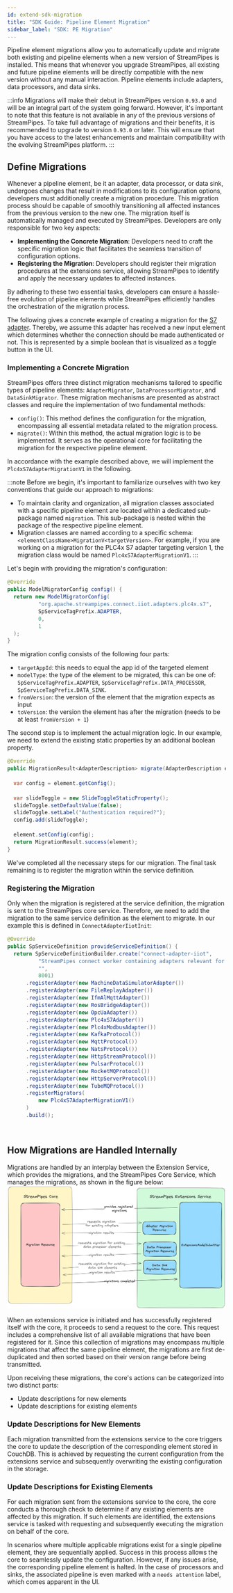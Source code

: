 ```yaml
---
id: extend-sdk-migration
title: "SDK Guide: Pipeline Element Migration"
sidebar_label: "SDK: PE Migration"
---
```


Pipeline element migrations allow you to automatically update and migrate both existing and pipeline elements when a new
version of StreamPipes is installed. This means that whenever you upgrade StreamPipes, all existing and future
pipeline elements will be directly compatible with the new version without any manual interaction. Pipeline elements
include adapters, data processors, and data sinks.

:::info
Migrations will make their debut in StreamPipes version `0.93.0` and will be an integral part of the system going
forward.
However, it's important to note that this feature is not available in any of the previous versions of StreamPipes. To
take full advantage of migrations and their benefits, it is recommended to upgrade to version `0.93.0` or later. This
will
ensure that you have access to the latest enhancements and maintain compatibility with the evolving StreamPipes
platform.
:::

## Define Migrations

Whenever a pipeline element, be it an adapter, data processor, or data sink, undergoes changes that result in
modifications to its configuration options, developers must additionally create a migration procedure. This migration
process should be capable of smoothly transitioning all affected instances from the previous version to the new one.
The migration itself is automatically managed and executed by StreamPipes. Developers are only responsible for two key
aspects:

* **Implementing the Concrete Migration**: Developers need to craft the specific migration logic that facilitates the
  seamless transition of configuration options.
* **Registering the Migration**: Developers should register their migration procedures at the extensions service,
  allowing StreamPipes to identify and apply the necessary updates to affected instances.

By adhering to these two essential tasks, developers can ensure a hassle-free evolution of pipeline elements while
StreamPipes efficiently handles the orchestration of the migration process.

The following gives a concrete example of creating a migration for
the [S7 adapter](./pe/org.apache.streampipes.connect.iiot.adapters.plc4x.s7.md).
Thereby, we assume this adapter has received a new input element which determines whether the connection should be made
authenticated or not.
This is represented by a simple boolean that is visualized as a toggle button in the UI.

### Implementing a Concrete Migration

StreamPipes offers three distinct migration mechanisms tailored to specific types of pipeline
elements: `AdapterMigrator`, `DataProcessorMigrator`, and `DataSinkMigrator`.
These migration mechanisms are presented as abstract classes and require the implementation of two fundamental methods:

* `config()`: This method defines the configuration for the migration, encompassing all essential metadata related to
  the migration process.
* `migrate()`: Within this method, the actual migration logic is to be implemented. It serves as the operational core
  for facilitating the migration for the respective pipeline element.

In accordance with the example described above, we will implement the `Plc4xS7AdapterMigrationV1` in the following.

:::note
Before we begin, it's important to familiarize ourselves with two key conventions that guide our approach to migrations:

* To maintain clarity and organization, all migration classes associated with a specific pipeline element are located
  within a dedicated sub-package named `migration`. This sub-package is nested within the package of the respective
  pipeline element.
* Migration classes are named according to a specific schema: `<elementClassName>MigrationV<targetVersion>`. For
  example, if you are working on a migration for the PLC4x S7 adapter targeting version 1, the migration class would be
  named `Plc4xS7AdapterMigrationV1`.
:::

Let's begin with providing the migration's configuration:

```java
@Override
public ModelMigratorConfig config() {
  return new ModelMigratorConfig(
          "org.apache.streampipes.connect.iiot.adapters.plc4x.s7",
          SpServiceTagPrefix.ADAPTER,
          0,
          1
  );
}
```

The migration config consists of the following four parts:

* `targetAppId`: this needs to equal the app id of the targeted element
* `modelType`: the type of the element to be migrated, this can be one
  of: `SpServiceTagPrefix.ADAPTER`, `SpServiceTagPrefix.DATA_PROCESSOR`, `SpServiceTagPrefix.DATA_SINK`.
* `fromVersion`: the version of the element that the migration expects as input
* `toVersion`: the version the element has after the migration (needs to be at least `fromVersion + 1`)

The second step is to implement the actual migration logic.
In our example, we need to extend the existing static properties by an additional boolean property.

```java
@Override
public MigrationResult<AdapterDescription> migrate(AdapterDescription element, IStaticPropertyExtractor extractor) throws RuntimeException {

  var config = element.getConfig();

  var slideToggle = new SlideToggleStaticProperty();
  slideToggle.setDefaultValue(false);
  slideToggle.setLabel("Authentication required?");
  config.add(slideToggle);

  element.setConfig(config);
  return MigrationResult.success(element);
}
```

We've completed all the necessary steps for our migration. The final task remaining is to register the migration within
the service definition.

### Registering the Migration

Only when the migration is registered at the service definition, the migration is sent to the StreamPipes core service.
Therefore, we need to add the migration to the same service definition as the element to migrate.
In our example this is defined in `ConnectAdapterIiotInit`:

```java jsx {22-24} showLineNumbers
@Override
public SpServiceDefinition provideServiceDefinition() {
  return SpServiceDefinitionBuilder.create("connect-adapter-iiot",
          "StreamPipes connect worker containing adapters relevant for the IIoT",
          "",
          8001)
      .registerAdapter(new MachineDataSimulatorAdapter())
      .registerAdapter(new FileReplayAdapter())
      .registerAdapter(new IfmAlMqttAdapter())
      .registerAdapter(new RosBridgeAdapter())
      .registerAdapter(new OpcUaAdapter())
      .registerAdapter(new Plc4xS7Adapter())
      .registerAdapter(new Plc4xModbusAdapter())
      .registerAdapter(new KafkaProtocol())
      .registerAdapter(new MqttProtocol())
      .registerAdapter(new NatsProtocol())
      .registerAdapter(new HttpStreamProtocol())
      .registerAdapter(new PulsarProtocol())
      .registerAdapter(new RocketMQProtocol())
      .registerAdapter(new HttpServerProtocol())
      .registerAdapter(new TubeMQProtocol())
      .registerMigrators(
          new Plc4xS7AdapterMigrationV1()
      )
      .build();
```

<br />

## How Migrations are Handled Internally

Migrations are handled by an interplay between the Extension Service, which provides the migrations,
and the StreamPipes Core Service, which manages the migrations, as shown in the figure below:
<img src="/img/06_sdk_migrations/migration-flow.png" alt="Interplay of extensions service and core to handle migrations"/>

When an extensions service is initiated and has successfully registered itself with the core, it proceeds to send a
request to the core. This request includes a comprehensive list of all available migrations that have been registered
for it. Since this collection of migrations may encompass multiple migrations that affect the same pipeline element,
the migrations are first de-duplicated and then sorted based on their version range before being transmitted.

Upon receiving these migrations, the core's actions can be categorized into two distinct parts:

* Update descriptions for new elements
* Update descriptions for existing elements

### Update Descriptions for New Elements

Each migration transmitted from the extensions service to the core triggers the core to update the description of the
corresponding element stored in CouchDB. This is achieved by requesting the current configuration from the extensions
service and subsequently overwriting the existing configuration in the storage.

### Update Descriptions for Existing Elements

For each migration sent from the extensions service to the core, the core conducts a thorough check to determine if any
existing elements are affected by this migration. If such elements are identified, the extensions service is tasked with
requesting and subsequently executing the migration on behalf of the core.

In scenarios where multiple applicable migrations exist for a single pipeline element, they are sequentially applied.
Success in this process allows the core to seamlessly update the configuration. However, if any issues arise, the
corresponding pipeline element is halted. In the case of processors and sinks, the associated pipeline is even marked
with a `needs attention` label, which comes apparent in the UI.

